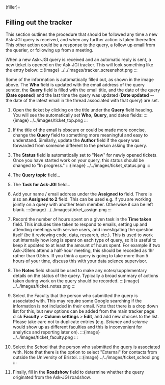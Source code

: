 (filler)=
## Filling out the tracker

This section outlines the procedure that should be followed any time
a new Ask-JGI query is received, and when any further action is taken
thereafter. This other action could be a response to the query, a
follow up email from the querier, or following up from a meeting.

When a new Ask-JGI query is received and an automatic reply is sent,
a new ticket is opened on the Ask-JGI tracker. This will look
something like the entry below:
:::{image} ../../images/tracker_screenshot.png
:::

Some of the information is automatically filled out, as shown in the
image above. The **Who** field is updated with the email address of
the query sender, the **Query** field is filled with the email title,
and the date of the query (**Date opened**) and the last time the
query was updated (**Date updated** -- the date of the latest email in
the thread associated with that query) are set. 

1.  Open the ticket by clicking on the title under the **Query** field
    heading. You will see the automatically set **Who**, **Query**, and
    dates fields:
:::{image} ../../images/ticket_top.png
:::

2.  If the title of the email is obscure or could be made more concise,
    change the **Query** field to something more meaningful and easy to
    understand.
    Similarly, update the **Author** field if the query was forwarded from
    someone different to the person asking the query.

3.  The **Status** field is automatically set to "New" for newly
    opened tickets. Once you have started work on your query, this
    status should be changed to "In progress."
:::{image} ../../images/ticket_status.png
:::

4.  The **Query topic** field...

5.  The **Task for Ask-JGI** field...

6.  Add your name / email address under the **Assigned to**
    field. There is also an **Assigned to 2** field. This can be used
    e.g. if you are working jointly on a query with another team
    member. Otherwise it can be left blank.
:::{image} ../../images/ticket_assign.png
:::

7.  Record the number of hours spent on a given task in the **Time taken**
    field. This includes time taken to respond to emails, setting up and
    attending meetings with service users, and investigating the question
    itself (be it reviewing code, data, research, etc.). This is used to
    work out internally how long is spent on each type of query, so it is
    useful to keep it updated to at least the amount of hours spent.
    For example if two Ask-JGIers attend a half-hour meeting, this should
    be recorded as 1hr rather than 0.5hrs. If you think a query is going to
    take more than 5 hours of your time, discuss this with your data science
    supervisor.
    
8.  The **Notes** field should be used to make any notes/supplementary
    details on the status of the query. Typically a broad summary of
    actions taken during work on the query should be recorded.
:::{image} ../../images/ticket_notes.png
:::

9.  Select the Faculty that the person who submitted the query is
    associated with. This may require some Google searching if the
    information is not included in their email. Note that there is a drop
    down list for this, but new options can be added from the main tracker
    page: click **Faculty** > **Column settings** > **Edit**, and add new
    choices to the list. Please take care not to duplicate entries (e.g.
    _Science_ and _science_ would show up as different faculties and this
    is inconvenient for analytics and reporting later on). 
:::{image} ../../images/ticket_faculty.png
:::

10. Select the School that the person who submitted the query is
    associated with. Note that there is the option to select "External"
    for contacts from outside the University of Bristol. 
:::{image} ../../images/ticket_school.png
:::

12. Finally, fill in the **Roadshow** field to determine whether the query
    originated from the Ask-JGI roadshow.
